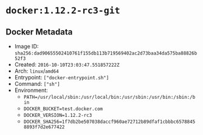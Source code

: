 # `docker:1.12.2-rc3-git`

## Docker Metadata

- Image ID: `sha256:dad90655502410761f155db113b719569402ac2d73baa34da575ba88826b52f3`
- Created: `2016-10-10T23:03:47.551857222Z`
- Arch: `linux`/`amd64`
- Entrypoint: `["docker-entrypoint.sh"]`
- Command: `["sh"]`
- Environment:
  - `PATH=/usr/local/sbin:/usr/local/bin:/usr/sbin:/usr/bin:/sbin:/bin`
  - `DOCKER_BUCKET=test.docker.com`
  - `DOCKER_VERSION=1.12.2-rc3`
  - `DOCKER_SHA256=1f7db2be507038daccf960ae72712b89dfaf1cbbbc65788458893f7d2e677422`
